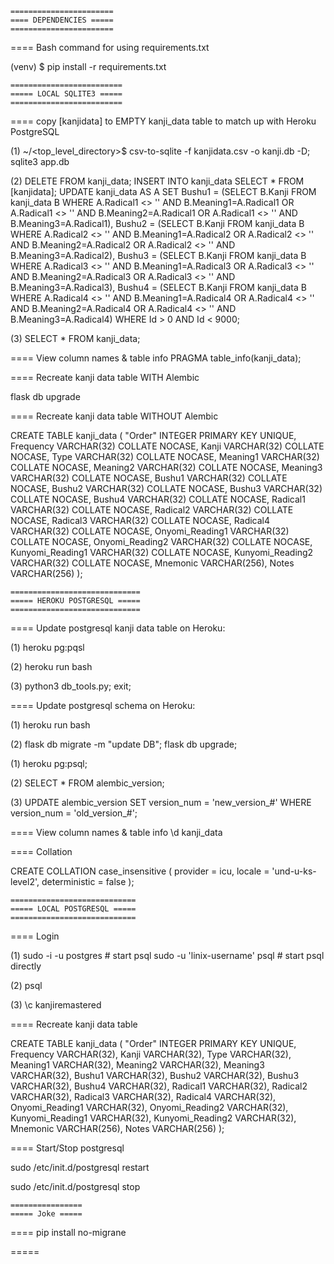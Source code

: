     =======================
    ==== DEPENDENCIES =====
    =======================

==== Bash command for using requirements.txt

<!-- in local terminal ensure venv is activated -->
(venv) $ pip install -r requirements.txt



    =========================
    ===== LOCAL SQLITE3 =====
    =========================

==== copy [kanjidata] to EMPTY kanji_data table to match up with Heroku PostgreSQL

(1) <!-- in local terminal -->
~/<top_level_directory>$
csv-to-sqlite -f kanjidata.csv -o kanji.db -D; sqlite3 app.db 

(2) <!-- in sqlite3, update all table data -->
DELETE FROM kanji_data;
INSERT INTO kanji_data SELECT * FROM [kanjidata];
UPDATE kanji_data AS A
    SET Bushu1 = (SELECT B.Kanji FROM kanji_data B
            WHERE A.Radical1 <> '' AND B.Meaning1=A.Radical1 
            OR A.Radical1 <> '' AND B.Meaning2=A.Radical1 
            OR A.Radical1 <> '' AND B.Meaning3=A.Radical1),
        Bushu2 = (SELECT B.Kanji FROM kanji_data B
            WHERE A.Radical2 <> '' AND B.Meaning1=A.Radical2 
            OR A.Radical2 <> '' AND B.Meaning2=A.Radical2 
            OR A.Radical2 <> '' AND B.Meaning3=A.Radical2),
        Bushu3 = (SELECT B.Kanji FROM kanji_data B
            WHERE A.Radical3 <> '' AND B.Meaning1=A.Radical3 
            OR A.Radical3 <> '' AND B.Meaning2=A.Radical3 
            OR A.Radical3 <> '' AND B.Meaning3=A.Radical3),
        Bushu4 = (SELECT B.Kanji FROM kanji_data B
            WHERE A.Radical4 <> '' AND B.Meaning1=A.Radical4 
            OR A.Radical4 <> '' AND B.Meaning2=A.Radical4 
            OR A.Radical4 <> '' AND B.Meaning3=A.Radical4)
    WHERE Id > 0 AND Id < 9000;

(3) <!-- check -->
SELECT * FROM kanji_data;


==== View column names & table info
PRAGMA table_info(kanji_data);



==== Recreate kanji data table WITH Alembic
<!-- in local terminal -->
flask db upgrade


==== Recreate kanji data table WITHOUT Alembic
<!-- in sqlite3 -->
CREATE TABLE kanji_data (
    "Order" INTEGER PRIMARY KEY UNIQUE,
    Frequency VARCHAR(32) COLLATE NOCASE,
    Kanji VARCHAR(32) COLLATE NOCASE,
    Type VARCHAR(32) COLLATE NOCASE,
    Meaning1 VARCHAR(32) COLLATE NOCASE,
    Meaning2 VARCHAR(32) COLLATE NOCASE,
    Meaning3 VARCHAR(32) COLLATE NOCASE,
    Bushu1 VARCHAR(32) COLLATE NOCASE,
    Bushu2 VARCHAR(32) COLLATE NOCASE,
    Bushu3 VARCHAR(32) COLLATE NOCASE,
    Bushu4 VARCHAR(32) COLLATE NOCASE,
    Radical1 VARCHAR(32) COLLATE NOCASE,
    Radical2 VARCHAR(32) COLLATE NOCASE,
    Radical3 VARCHAR(32) COLLATE NOCASE,
    Radical4 VARCHAR(32) COLLATE NOCASE,
    Onyomi_Reading1 VARCHAR(32) COLLATE NOCASE,
    Onyomi_Reading2 VARCHAR(32) COLLATE NOCASE,
    Kunyomi_Reading1 VARCHAR(32) COLLATE NOCASE,
    Kunyomi_Reading2 VARCHAR(32) COLLATE NOCASE,
    Mnemonic VARCHAR(256),
    Notes VARCHAR(256)
);



    =============================
    ===== HEROKU POSTGRESQL =====
    =============================

==== Update postgresql kanji data table on Heroku:

(1) <!-- in local terminal -->
heroku pg:pqsl

(2) <!-- in local terminal -->
heroku run bash

(3) <!-- in Heroku terminal -->
python3 db_tools.py; exit;



==== Update postgresql schema on Heroku:

(1) <!-- in local terminal -->
heroku run bash

(2) <!-- in Heroku terminal -->
flask db migrate -m "update DB"; flask db upgrade;

<!-- if error above, update migration version manually -->

(1) <!-- in local terminal -->
heroku pg:psql;

(2) <!-- in Heroku terminal -->
SELECT * FROM alembic_version; 

(3) <!-- use above result to get revision's 'old_version_#' -->
UPDATE alembic_version SET version_num = 'new_version_#' WHERE version_num = 'old_version_#';


==== View column names & table info
\d kanji_data


==== Collation
<!-- Equivalent of Sqlite's COLLATE NOCASE -->
CREATE COLLATION case_insensitive (
    provider = icu,
    locale = 'und-u-ks-level2',
    deterministic = false
);



    ============================
    ===== LOCAL POSTGRESQL =====
    ============================

==== Login

(1) <!-- in local terminal -->
sudo -i -u postgres     # start psql
sudo -u 'linix-username' psql   # start psql directly

(2) <!-- Inside postgres -->
psql

(3) <!-- connect to kanjiremastered -->
\c kanjiremastered


==== Recreate kanji data table
<!-- Postgres doesn't take a 'COLLATE NOCASE' keyword, 
unlike sqlite3! -->

CREATE TABLE kanji_data (
    "Order" INTEGER PRIMARY KEY UNIQUE,
    Frequency VARCHAR(32),
    Kanji VARCHAR(32),
    Type VARCHAR(32),
    Meaning1 VARCHAR(32),
    Meaning2 VARCHAR(32),
    Meaning3 VARCHAR(32),
    Bushu1 VARCHAR(32),
    Bushu2 VARCHAR(32),
    Bushu3 VARCHAR(32),
    Bushu4 VARCHAR(32),
    Radical1 VARCHAR(32),
    Radical2 VARCHAR(32),
    Radical3 VARCHAR(32),
    Radical4 VARCHAR(32),
    Onyomi_Reading1 VARCHAR(32),
    Onyomi_Reading2 VARCHAR(32),
    Kunyomi_Reading1 VARCHAR(32),
    Kunyomi_Reading2 VARCHAR(32),
    Mnemonic VARCHAR(256),
    Notes VARCHAR(256)
);


==== Start/Stop postgresql

sudo /etc/init.d/postgresql restart

sudo /etc/init.d/postgresql stop



    ================
    ===== Joke =====

==== pip install no-migrane 
<!-- A database migration tool that doesn't blow -->



=====


